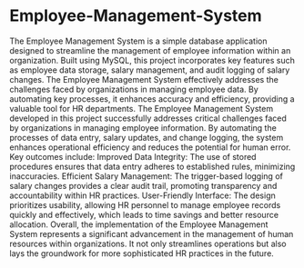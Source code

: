 # Employee-Management-System
The Employee Management System is a simple database application designed to streamline the  management of employee information within an organization. Built using MySQL, this project  incorporates key features such as employee data storage, salary management, and audit logging of  salary changes.
The Employee Management System effectively addresses the challenges faced by organizations in 
managing employee data. By automating key processes, it enhances accuracy and efficiency, 
providing a valuable tool for HR departments. 
The Employee Management System developed in this project successfully addresses critical 
challenges faced by organizations in managing employee information. By automating the processes of 
data entry, salary updates, and change logging, the system enhances operational efficiency and 
reduces the potential for human error. Key outcomes include: 
Improved Data Integrity: The use of stored procedures ensures that data entry adheres to 
established rules, minimizing inaccuracies. 
Efficient Salary Management: The trigger-based logging of salary changes provides a clear 
audit trail, promoting transparency and accountability within HR practices. 
User-Friendly Interface: The design prioritizes usability, allowing HR personnel to manage 
employee records quickly and effectively, which leads to time savings and better resource 
allocation. 
Overall, the implementation of the Employee Management System represents a significant 
advancement in the management of human resources within organizations. It not only streamlines 
operations but also lays the groundwork for more sophisticated HR practices in the future. 
